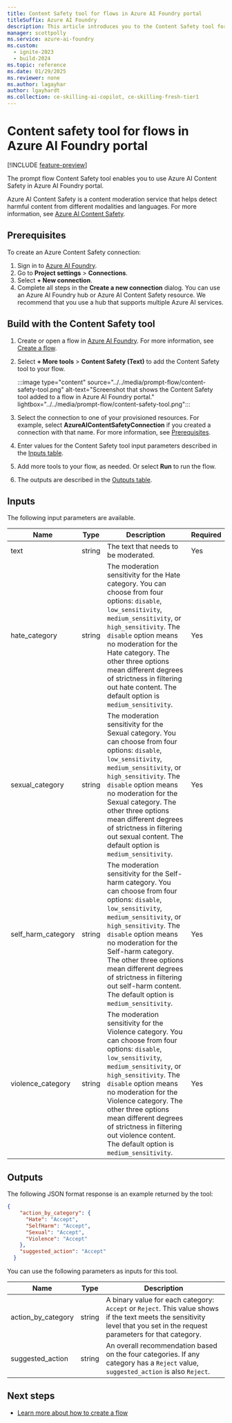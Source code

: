 ```yaml
---
title: Content Safety tool for flows in Azure AI Foundry portal
titleSuffix: Azure AI Foundry
description: This article introduces you to the Content Safety tool for flows in Azure AI Foundry portal.
manager: scottpolly
ms.service: azure-ai-foundry
ms.custom:
  - ignite-2023
  - build-2024
ms.topic: reference
ms.date: 01/29/2025
ms.reviewer: none
ms.author: lagayhar
author: lgayhardt
ms.collection: ce-skilling-ai-copilot, ce-skilling-fresh-tier1
---
```


# Content safety tool for flows in Azure AI Foundry portal

[!INCLUDE [feature-preview](../../includes/feature-preview.md)]

The prompt flow Content Safety tool enables you to use Azure AI Content Safety in Azure AI Foundry portal.

Azure AI Content Safety is a content moderation service that helps detect harmful content from different modalities and languages. For more information, see [Azure AI Content Safety](/azure/ai-services/content-safety/).

## Prerequisites

To create an Azure Content Safety connection:

1. Sign in to [Azure AI Foundry](https://ml.azure.com/).
1. Go to **Project settings** > **Connections**.
1. Select **+ New connection**.
1. Complete all steps in the **Create a new connection** dialog. You can use an Azure AI Foundry hub or Azure AI Content Safety resource. We recommend that you use a hub that supports multiple Azure AI services.

## Build with the Content Safety tool

1. Create or open a flow in [Azure AI Foundry](https://ai.azure.com). For more information, see [Create a flow](../flow-develop.md).
1. Select **+ More tools** > **Content Safety (Text)** to add the Content Safety tool to your flow.

    :::image type="content" source="../../media/prompt-flow/content-safety-tool.png" alt-text="Screenshot that shows the Content Safety tool added to a flow in Azure AI Foundry portal." lightbox="../../media/prompt-flow/content-safety-tool.png":::

1. Select the connection to one of your provisioned resources. For example, select **AzureAIContentSafetyConnection** if you created a connection with that name. For more information, see [Prerequisites](#prerequisites).
1. Enter values for the Content Safety tool input parameters described in the [Inputs table](#inputs).
1. Add more tools to your flow, as needed. Or select **Run** to run the flow.
1. The outputs are described in the [Outputs table](#outputs).

## Inputs

The following input parameters are available.

| Name | Type | Description | Required |
| ---- | ---- | ----------- | -------- |
| text | string | The text that needs to be moderated. | Yes |
| hate_category | string | The moderation sensitivity for the Hate category. You can choose from four options: `disable`, `low_sensitivity`, `medium_sensitivity`, or `high_sensitivity`. The `disable` option means no moderation for the Hate category. The other three options mean different degrees of strictness in filtering out hate content. The default option is `medium_sensitivity`. | Yes |
| sexual_category | string | The moderation sensitivity for the Sexual category. You can choose from four options: `disable`, `low_sensitivity`, `medium_sensitivity`, or `high_sensitivity`. The `disable` option means no moderation for the Sexual category. The other three options mean different degrees of strictness in filtering out sexual content. The default option is `medium_sensitivity`. | Yes |
| self_harm_category | string | The moderation sensitivity for the Self-harm category. You can choose from four options: `disable`, `low_sensitivity`, `medium_sensitivity`, or `high_sensitivity`. The `disable` option means no moderation for the Self-harm category. The other three options mean different degrees of strictness in filtering out self-harm content. The default option is `medium_sensitivity`. | Yes |
| violence_category | string | The moderation sensitivity for the Violence category. You can choose from four options: `disable`, `low_sensitivity`, `medium_sensitivity`, or `high_sensitivity`. The `disable` option means no moderation for the Violence category. The other three options mean different degrees of strictness in filtering out violence content. The default option is `medium_sensitivity`. | Yes |

## Outputs

The following JSON format response is an example returned by the tool:

```json
{
    "action_by_category": {
      "Hate": "Accept",
      "SelfHarm": "Accept",
      "Sexual": "Accept",
      "Violence": "Accept"
    },
    "suggested_action": "Accept"
  }
```

You can use the following parameters as inputs for this tool.

| Name | Type | Description | 
| ---- | ---- | ----------- | 
| action_by_category | string | A binary value for each category: `Accept` or `Reject`. This value shows if the text meets the sensitivity level that you set in the request parameters for that category. | 
| suggested_action | string | An overall recommendation based on the four categories. If any category has a `Reject` value, `suggested_action` is also `Reject`. |

## Next steps

- [Learn more about how to create a flow](../flow-develop.md)
